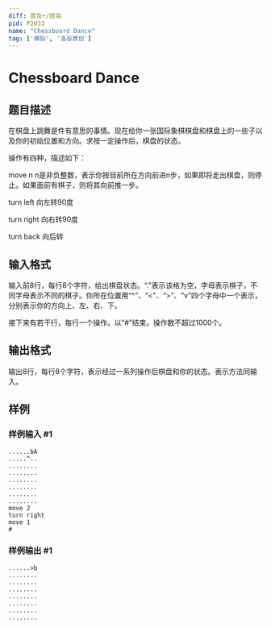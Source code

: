 ```yaml
---
diff: 普及+/提高
pid: P2033
name: "Chessboard Dance"
tag: ['模拟', '洛谷原创']
---
```

# Chessboard Dance
## 题目描述

在棋盘上跳舞是件有意思的事情。现在给你一张国际象棋棋盘和棋盘上的一些子以及你的初始位置和方向。求按一定操作后，棋盘的状态。

操作有四种，描述如下：

move n        n是非负整数，表示你按目前所在方向前进n步，如果即将走出棋盘，则停止。如果面前有棋子，则将其向前推一步。

turn left    向左转90度

turn right    向右转90度

turn back    向后转

## 输入格式

输入前8行，每行8个字符，给出棋盘状态。“.”表示该格为空，字母表示棋子，不同字母表示不同的棋子。你所在位置用“^”、“<”、“>”、“v”四个字母中一个表示，分别表示你的方向上、左、右、下。

接下来有若干行，每行一个操作。以“#”结束。操作数不超过1000个。

## 输出格式

输出8行，每行8个字符，表示经过一系列操作后棋盘和你的状态。表示方法同输入。

## 样例

### 样例输入 #1
```
......bA
.....^..
........
........
........
........
........
........
move 2
turn right
move 1
#

```
### 样例输出 #1
```
......>b
........
........
........
........
........
........
........

```
